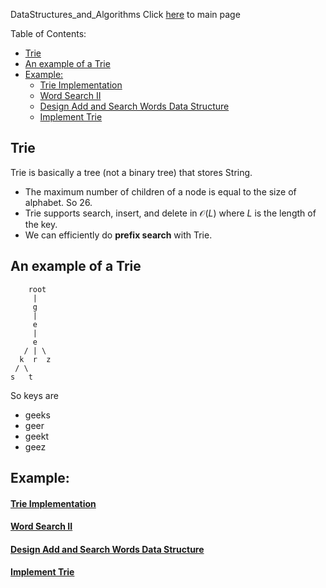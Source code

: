 DataStructures_and_Algorithms
Click [here](../README.md) to main page

Table of Contents:
- [Trie](#trie)
- [An example of a Trie](#an-example-of-a-trie)
- [Example:](#example)
    - [Trie Implementation](#trie-implementation)
    - [Word Search II](#word-search-ii)
    - [Design Add and Search Words Data Structure](#design-add-and-search-words-data-structure)
    - [Implement Trie](#implement-trie)

## Trie
Trie is basically a tree (not a binary tree) that stores String.
- The maximum number of children of a node is equal to the size of alphabet. So 26.
- Trie supports search, insert, and delete in $\mathcal{O}(L)$ where $L$ is the length of the key.
- We can efficiently do **prefix search** with Trie.

## An example of a Trie
```
    root
     |
     g
     |
     e
     |
     e
   / | \
  k  r  z
 / \
s   t
```
So keys are
- geeks
- geer
- geekt
- geez

## Example:
#### [Trie Implementation](trie_implementation/description.md)
#### [Word Search II](word_search_II/description.md)
#### [Design Add and Search Words Data Structure](design_add_and_search_words_data_structure/description.md)
#### [Implement Trie](implement_trie/description.md)